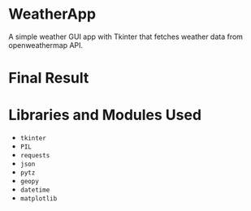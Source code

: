 # WeatherApp
  A simple weather GUI app with Tkinter that fetches weather data from openweathermap API.

# Final Result

# Libraries and Modules Used
  
 - ```tkinter```
 - ```PIL```
 - ```requests```
 - ```json```
 - ```pytz```
 - ```geopy```
 - ```datetime```
 - ```matplotlib```
  
  

